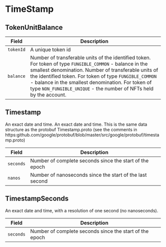 # TimeStamp

## TokenUnitBalance

| Field     | Description                                                                                                                                                                                                                                                                                                                                           |
| --------- | ----------------------------------------------------------------------------------------------------------------------------------------------------------------------------------------------------------------------------------------------------------------------------------------------------------------------------------------------------- |
| `tokenId` | A unique token id                                                                                                                                                                                                                                                                                                                                     |
| `balance` | Number of transferable units of the identified token. For token of type `FUNGIBLE_COMMON` - balance in the smallest denomination. Number of transferable units of the identified token. For token of type `FUNGIBLE_COMMON` - balance in the smallest denomination. For token of type `NON_FUNGIBLE_UNIQUE` - the number of NFTs held by the account. |

## Timestamp

An exact date and time. An exact date and time. This is the same data structure as the protobuf Timestamp.proto (see the comments in https:github.com/google/protobuf/blob/master/src/google/protobuf/timestamp.proto)

| Field     | Description                                              |
| --------- | -------------------------------------------------------- |
| `seconds` | Number of complete seconds since the start of the epoch  |
| `nanos`   | Number of nanoseconds since the start of the last second |

## TimestampSeconds

An exact date and time, with a resolution of one second (no nanoseconds).

| Field     | Description                                             |
| --------- | ------------------------------------------------------- |
| `seconds` | Number of complete seconds since the start of the epoch |
